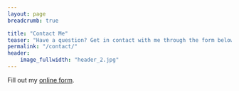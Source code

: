 ```yaml
---
layout: page
breadcrumb: true

title: "Contact Me"
teaser: "Have a question? Get in contact with me through the form below."
permalink: "/contact/"
header:
    image_fullwidth: "header_2.jpg"
---
```

<div id="wufoo-zg27h7y1q4oxnd"> Fill out my <a href="https://smgroves.wufoo.com/forms/zg27h7y1q4oxnd">online form</a>. </div> <script type="text/javascript"> var zg27h7y1q4oxnd; (function(d, t) { var s = d.createElement(t), options = { 'userName':'smgroves', 'formHash':'zg27h7y1q4oxnd', 'autoResize':true, 'height':'401', 'async':true, 'host':'wufoo.com', 'header':'show', 'ssl':true }; s.src = ('https:' == d.location.protocol ?'https://':'http://') + 'secure.wufoo.com/scripts/embed/form.js'; s.onload = s.onreadystatechange = function() { var rs = this.readyState; if (rs) if (rs != 'complete') if (rs != 'loaded') return; try { zg27h7y1q4oxnd = new WufooForm(); zg27h7y1q4oxnd.initialize(options); zg27h7y1q4oxnd.display(); } catch (e) { } }; var scr = d.getElementsByTagName(t)[0], par = scr.parentNode; par.insertBefore(s, scr); })(document, 'script'); </script>